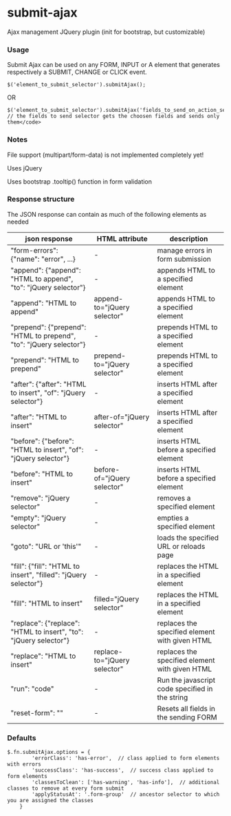 submit-ajax
===========

Ajax management JQuery plugin (init for bootstrap, but customizable)

### Usage

Submit Ajax can be used on any FORM, INPUT or A element that generates respectively a SUBMIT, CHANGE or CLICK event.

```
$('element_to_submit_selector').submitAjax();
```

OR

```
$('element_to_submit_selector').submitAjax('fields_to_send_on_action_selector');
// the fields to send selector gets the choosen fields and sends only them</code>
```


### Notes

File support (multipart/form-data) is not implemented completely yet!

Uses jQuery

Uses bootstrap .tooltip() function in form validation


### Response structure

The JSON response can contain as much of the following elements as needed

|json response|HTML attribute|description|
|-------------|--------------------------|-----------|
|"form-errors": {"name": "error", ...}|-|manage errors in form submission|
|"append": {"append": "HTML to append", "to": "jQuery selector"}|-|appends HTML to a specified element|
|"append": "HTML to append"|append-to="jQuery selector"|appends HTML to a specified element|
|"prepend": {"prepend": "HTML to prepend", "to": "jQuery selector"}|-|prepends HTML to a specified element|
|"prepend": "HTML to prepend"|prepend-to="jQuery selector"|prepends HTML to a specified element|
|"after": {"after": "HTML to insert", "of": "jQuery selector"}|-|inserts HTML after a specified element|
|"after": "HTML to insert"|after-of="jQuery selector"|inserts HTML after a specified element|
|"before": {"before": "HTML to insert", "of": "jQuery selector"}|-|inserts HTML before a specified element|
|"before": "HTML to insert"|before-of="jQuery selector"|inserts HTML before a specified element|
|"remove": "jQuery selector"|-|removes a specified element|
|"empty": "jQuery selector"|-|empties a specified element|
|"goto": "URL or 'this'"|-|loads the specified URL or reloads page|
|"fill": {"fill": "HTML to insert", "filled": "jQuery selector"}|-|replaces the HTML in a specified element|
|"fill": "HTML to insert"|filled="jQuery selector"|replaces the HTML in a specified element|
|"replace": {"replace": "HTML to insert", "to": "jQuery selector"}|-|replaces the specified element with given HTML|
|"replace": "HTML to insert"|replace-to="jQuery selector"|replaces the specified element with given HTML|
|"run": "code"|-|Run the javascript code specified in the string|
|"reset-form": ""|-|Resets all fields in the sending FORM|


### Defaults

```
$.fn.submitAjax.options = {
        'errorClass': 'has-error',  // class applied to form elements with errors
        'successClass': 'has-success',  // success class applied to form elements
        'classesToClean': ['has-warning', 'has-info'],  // additional classes to remove at every form submit
        'applyStatusAt': '.form-group'  // ancestor selector to which you are assigned the classes
    }
```
